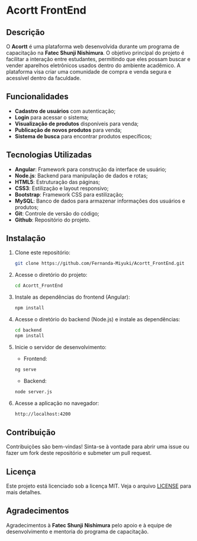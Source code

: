 
# Acortt FrontEnd

## Descrição
O **Acortt** é uma plataforma web desenvolvida durante um programa de capacitação na **Fatec Shunji Nishimura**. O objetivo principal do projeto é facilitar a interação entre estudantes, permitindo que eles possam buscar e vender aparelhos eletrônicos usados dentro do ambiente acadêmico. A plataforma visa criar uma comunidade de compra e venda segura e acessível dentro da faculdade.

## Funcionalidades
- **Cadastro de usuários** com autenticação;
- **Login** para acessar o sistema;
- **Visualização de produtos** disponíveis para venda;
- **Publicação de novos produtos** para venda;
- **Sistema de busca** para encontrar produtos específicos;
  
## Tecnologias Utilizadas
- **Angular**: Framework para construção da interface de usuário;
- **Node.js**: Backend para manipulação de dados e rotas;
- **HTML5**: Estruturação das páginas;
- **CSS3**: Estilização e layout responsivo;
- **Bootstrap**: Framework CSS para estilização;
- **MySQL**: Banco de dados para armazenar informações dos usuários e produtos;
- **Git**: Controle de versão do código;
- **Github**: Repositório do projeto.

## Instalação
1. Clone este repositório:
    ```bash
    git clone https://github.com/Fernanda-Miyuki/Acortt_FrontEnd.git
    ```
2. Acesse o diretório do projeto:
    ```bash
    cd Acortt_FrontEnd
    ```
3. Instale as dependências do frontend (Angular):
    ```bash
    npm install
    ```
4. Acesse o diretório do backend (Node.js) e instale as dependências:
    ```bash
    cd backend
    npm install
    ```

5. Inicie o servidor de desenvolvimento:
    - Frontend:
    ```bash
    ng serve
    ```
    - Backend:
    ```bash
    node server.js
    ```

6. Acesse a aplicação no navegador:
    ```bash
    http://localhost:4200
    ```

## Contribuição
Contribuições são bem-vindas! Sinta-se à vontade para abrir uma issue ou fazer um fork deste repositório e submeter um pull request.

## Licença
Este projeto está licenciado sob a licença MIT. Veja o arquivo [LICENSE](LICENSE) para mais detalhes.

## Agradecimentos
Agradecimentos à **Fatec Shunji Nishimura** pelo apoio e à equipe de desenvolvimento e mentoria do programa de capacitação.
